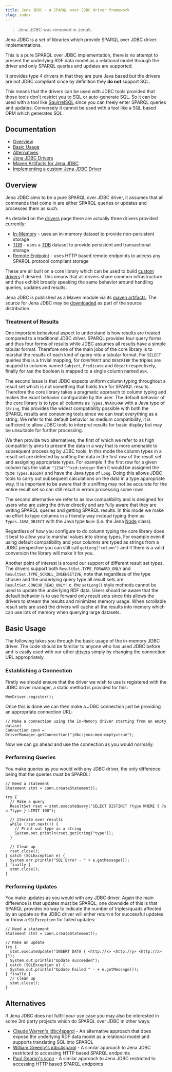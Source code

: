 ```yaml
---
title: Jena JDBC - A SPARQL over JDBC driver framework
slug: index
---
```


> Jena JDBC was removed in Jena5.

Jena JDBC is a set of libraries which provide SPARQL over JDBC driver implementations.

This is a pure SPARQL over JDBC implementation, there is no attempt to present the underlying
RDF data model as a relational model through the driver and only SPARQL queries and updates
are supported.

It provides type 4 drivers in that they are pure Java based but the drivers are not JDBC compliant since
by definition they **do not** support SQL.

This means that the drivers can be used with JDBC tools provided that those tools don't restrict you to SQL 
or auto-generate SQL.  So it can be used with a tool like [SquirrelSQL](http://squirrel-sql.sourceforge.net) 
since you can freely enter SPARQL queries and updates.  Conversely it cannot be used with a tool like a SQL based
ORM which generates SQL.

## Documentation

- [Overview](#overview)
- [Basic Usage](#basic-usage)
- [Alternatives](#alternatives)
- [Jena JDBC Drivers](drivers.html)
- [Maven Artifacts for Jena JDBC](artifacts.html)
- [Implementing a custom Jena JDBC Driver](custom_driver.html)

## Overview

Jena JDBC aims to be a pure SPARQL over JDBC driver, it assumes that all commands that come in are
either SPARQL queries or updates and processes them as such.

As detailed on the [drivers](drivers.html) page there are actually three drivers provided currently:

- [In-Memory](drivers.html#in-memory) - uses an in-memory dataset to provide non-persistent storage
- [TDB](drivers.html#tdb) - uses a [TDB](/documentation/tdb/) dataset to provide persistent and transactional storage
- [Remote Endpoint](drivers.html#remote-endpoint) - uses HTTP based remote endpoints to access any SPARQL protocol compliant storage

These are all built on a core library which can be used to build [custom drivers](custom_driver.html)
if desired.  This means that all drivers share common infrastructure and thus exhibit broadly speaking
the same behavior around handling queries, updates and results.

Jena JDBC is published as a Maven module via its [maven artifacts](artifacts.html).  The source for Jena JDBC may be [downloaded](/download/index.cgi) as part of the source distribution.

### Treatment of Results

One important behavioral aspect to understand is how results are treated compared to a traditional
JDBC driver.  SPARQL provides four query forms and thus four forms of results while JDBC assumes all
results have a simple tabular format.  Therefore one of the main jobs of the core library is to marshal
the results of each kind of query into a tabular format.  For `SELECT` queries this is a trivial mapping,
for `CONSTRUCT` and `DESCRIBE` the triples are mapped to columns named `Subject`, `Predicate` and `Object`
respectively, finally for `ASK` the boolean is mapped to a single column named `ASK`.

The second issue is that JDBC expects uniform column typing throughout a result set which is not
something that holds true for SPARQL results.  Therefore the core library takes a pragmatic approach to column
typing and makes the exact behavior configurable by the user.  The default behavior of the core library is
to type all columns as `Types.NVARCHAR` with a Java type of `String`, this provides the widest compatibility
possible with both the SPARQL results and consuming tools since we can treat everything as a string.  We
refer to this default behavior as medium compatibility, it is sufficient to allow JDBC tools to interpret
results for basic display but may be unsuitable for further processing.

We then provide two alternatives, the first of which we refer to as high compatibility aims to present the
data in a way that is more amenable to subsequent processing by JDBC tools.  In this mode the column types
in a result set are detected by sniffing the data in the first row of the result set and assigning appropriate
types.  For example if the first row for a given column has the value `"1234"^^xsd:integer` then it would
be assigned the type `Types.BIGINT` and have the Java type of `Long`.  Doing this allows JDBC tools to carry
out subsequent calculations on the data in a type appropriate way.  It is important to be aware that this
sniffing may not be accurate for the entire result set so can still result in errors processing some rows.

The second alternative we refer to as low compatibility and is designed for users who are using the driver
directly and are fully aware that they are writing SPARQL queries and getting SPARQL results.  In this mode
we make no effort to type columns in a friendly way instead typing them as `Types.JAVA_OBJECT` with the Java
type `Node` (i.e. the Jena [Node](/documentation/javadoc/jena/org.apache.jena.core/org/apache/jena/graph/Node.html) class).

Regardless of how you configure to do column typing the core library does it best to allow you to marshal values
into strong types.  For example even if using default compatibility and your columns are typed as strings
from a JDBC perspective you can still call `getLong("column")` and if there is a valid conversion the
library will make it for you.

Another point of interest is around our support of different result set types.  The drivers support both
`ResultSet.TYPE_FORWARD_ONLY` and `ResultSet.TYPE_SCROLL_INSENSITIVE`, note that regardless of the type
chosen and the underlying query type all result sets are `ResultSet.CONCUR_READ_ONLY` i.e. the `setLong()`
style methods cannot be used to update the underlying RDF data.  Users should be aware that the default
behavior is to use forward only result sets since this allows the drivers to stream the results and
minimizes memory usage.  When scrollable result sets are used the drivers will cache all the results into
memory which can use lots of memory when querying large datasets.

## Basic Usage

The following takes you through the basic usage of the in-memory JDBC driver.  The code should be familiar
to anyone who has used JDBC before and is easily used with our other [drivers](drivers.html) simply by
changing the connection URL appropriately.

### Establishing a Connection

Firstly we should ensure that the driver we wish to use is registered with the JDBC driver manager, a static
method is provided for this:

    MemDriver.register();

Once this is done we can then make a JDBC connection just be providing an appropriate connection URL:

    // Make a connection using the In-Memory driver starting from an empty dataset
    Connection conn = DriverManager.getConnection("jdbc:jena:mem:empty=true");

Now we can go ahead and use the connection as you would normally.

### Performing Queries

You make queries as you would with any JDBC driver, the only difference being that the queries must be SPARQL:

    // Need a statement
    Statement stmt = conn.createStatement();
    
    try {
      // Make a query
      ResultSet rset = stmt.executeQuery("SELECT DISTINCT ?type WHERE { ?s a ?type } LIMIT 100");
    
      // Iterate over results
      while (rset.next()) {
        // Print out type as a string
        System.out.println(rset.getString("type"));
      }
    
      // Clean up
      rset.close();
    } catch (SQLException e) {
      System.err.println("SQL Error - " + e.getMessage());
    } finally {
      stmt.close();
    }

### Performing Updates

You make updates as you would with any JDBC driver.  Again the main difference is that updates must be SPARQL,
one downside of this is that SPARQL provides no way to indicate the number of triples/quads affected by an update
so the JDBC driver will either return `0` for successful updates or throw a `SQLException` for failed updates:

    // Need a statement
    Statement stmt = conn.createStatement();
    
    // Make an update
    try {
      stmt.executeUpdate("INSERT DATA { <http://x> <http://y> <http://z> }");
      System.out.println("Update succeeded");
    } catch (SQLException e) {
      System.out.println("Update Failed " - + e.getMessage());
    } finally {    
      // Clean up
      stmt.close();
    }

## Alternatives

If Jena JDBC does not fulfill your use case you may also be interested in some 3rd party
projects which do SPARQL over JDBC in other ways:

- [Claude Warren's jdbc4sparql](https://github.com/Claudenw/jdbc4sparql) - An alternative approach that does expose
the underlying RDF data model as a relational model and supports translating SQL into SPARQL
- [William Greenly's jdbc4sparql](http://code.google.com/p/jdbc4sparql/) - A similar approach to Jena JDBC restricted
to accessing HTTP based SPARQL endpoints
- [Paul Gearon's scon](https://code.google.com/p/scon/wiki/Introduction) - A similar approach to Jena JDBC restricted
to accessing HTTP based SPARQL endpoints



